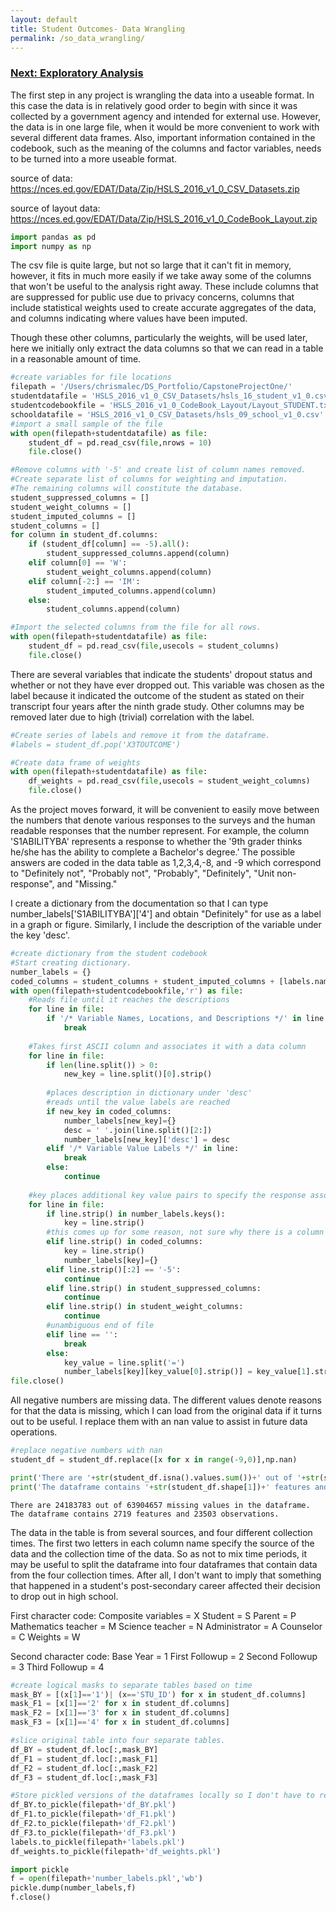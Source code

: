 ```yaml
---
layout: default
title: Student Outcomes- Data Wrangling
permalink: /so_data_wrangling/
---
```


### [Next: Exploratory Analysis](https://cemalec.github.io/so_EDA/so_eda)
The first step in any project is wrangling the data into a useable format. In this case the data is in relatively good order to begin with since it was collected by a government agency and intended for external use. However, the data is in one large file, when it would be more convenient to work with several different data frames. Also, important information contained in the codebook, such as the meaning of the columns and factor variables, needs to be turned into a more useable format.

source of data: https://nces.ed.gov/EDAT/Data/Zip/HSLS_2016_v1_0_CSV_Datasets.zip

source of layout data: https://nces.ed.gov/EDAT/Data/Zip/HSLS_2016_v1_0_CodeBook_Layout.zip


```python
import pandas as pd
import numpy as np
```

The csv file is quite large, but not so large that it can't fit in memory, however, it fits in much more easily if we take away some of the columns that won't be useful to the analysis right away. These include columns that are suppressed for public use due to privacy concerns, columns that include statistical weights used to create accurate aggregates of the data, and columns indicating where values have been imputed.

Though these other columns, particularly the weights, will be used later, here we initially only extract the data columns so that we can read in a table in a reasonable amount of time.


```python
#create variables for file locations
filepath = '/Users/chrismalec/DS_Portfolio/CapstoneProjectOne/'
studentdatafile = 'HSLS_2016_v1_0_CSV_Datasets/hsls_16_student_v1_0.csv'
studentcodebookfile = 'HSLS_2016_v1_0_CodeBook_Layout/Layout_STUDENT.txt'
schooldatafile = 'HSLS_2016_v1_0_CSV_Datasets/hsls_09_school_v1_0.csv'
#import a small sample of the file
with open(filepath+studentdatafile) as file:
    student_df = pd.read_csv(file,nrows = 10)
    file.close()

#Remove columns with '-5' and create list of column names removed.
#Create separate list of columns for weighting and imputation.
#The remaining columns will constitute the database.
student_suppressed_columns = []
student_weight_columns = []
student_imputed_columns = []
student_columns = []
for column in student_df.columns:
    if (student_df[column] == -5).all():
        student_suppressed_columns.append(column)
    elif column[0] == 'W':
        student_weight_columns.append(column)
    elif column[-2:] == 'IM':
        student_imputed_columns.append(column)
    else:
        student_columns.append(column)
```


```python
#Import the selected columns from the file for all rows.
with open(filepath+studentdatafile) as file:
    student_df = pd.read_csv(file,usecols = student_columns)
    file.close()
```

There are several variables that indicate the students' dropout status and whether or not they have ever dropped out. This variable was chosen as the label because it indicated the outcome of the student as stated on their transcript four years after the ninth grade study. Other columns may be removed later due to high (trivial) correlation with the label.


```python
#Create series of labels and remove it from the dataframe.
#labels = student_df.pop('X3TOUTCOME')
```


```python
#Create data frame of weights
with open(filepath+studentdatafile) as file:
    df_weights = pd.read_csv(file,usecols = student_weight_columns)
    file.close()
```

As the project moves forward, it will be convenient to easily move between the numbers that denote various responses to the surveys and the human readable responses that the number represent. For example, the column 'S1ABILITYBA' represents a response to whether the '9th grader thinks he/she has the ability to complete a Bachelor's degree.' The possible answers are coded in the data table as 1,2,3,4,-8, and -9 which correspond to "Definitely not", "Probably not", "Probably", "Definitely", "Unit non-response", and "Missing."

I create a dictionary from the documentation so that I can type number_labels['S1ABILITYBA']['4'] and obtain "Definitely" for use as a label in a graph or figure. Similarly, I include the description of the variable under the key 'desc'.


```python
#create dictionary from the student codebook
#Start creating dictionary.
number_labels = {}
coded_columns = student_columns + student_imputed_columns + [labels.name]
with open(filepath+studentcodebookfile,'r') as file:
    #Reads file until it reaches the descriptions
    for line in file:
        if '/* Variable Names, Locations, and Descriptions */' in line:
            break
    
    #Takes first ASCII column and associates it with a data column
    for line in file:
        if len(line.split()) > 0:
            new_key = line.split()[0].strip()
        
        #places description in dictionary under 'desc'
        #reads until the value labels are reached
        if new_key in coded_columns:
            number_labels[new_key]={}
            desc = ' '.join(line.split()[2:])
            number_labels[new_key]['desc'] = desc
        elif '/* Variable Value Labels */' in line:
            break
        else:
            continue
    
    #key places additional key value pairs to specify the response associated with the number in the data table.       
    for line in file:
        if line.strip() in number_labels.keys():
            key = line.strip()
        #this comes up for some reason, not sure why there is a column or two that has no description but has a value mapping.
        elif line.strip() in coded_columns:
            key = line.strip()
            number_labels[key]={}
        elif line.strip()[:2] == '-5':
            continue
        elif line.strip() in student_suppressed_columns:
            continue
        elif line.strip() in student_weight_columns:
            continue
        #unambiguous end of file
        elif line == '':
            break
        else:
            key_value = line.split('=')
            number_labels[key][key_value[0].strip()] = key_value[1].strip()
file.close()
```

All negative numbers are missing data. The different values denote reasons for that the data is missing, which I can load from the original data if it turns out to be useful. I replace them with an nan value to assist in future data operations.


```python
#replace negative numbers with nan
student_df = student_df.replace([x for x in range(-9,0)],np.nan)

print('There are '+str(student_df.isna().values.sum())+' out of '+str(student_df.size)+' missing values in the dataframe.')
print('The dataframe contains '+str(student_df.shape[1])+' features and '+str(student_df.shape[0])+' observations.')
```

    There are 24183783 out of 63904657 missing values in the dataframe.
    The dataframe contains 2719 features and 23503 observations.


The data in the table is from several sources, and four different collection times. The first two letters in each column name specify the source of the data and the collection time of the data.  So as not to mix time periods, it may be useful to split the dataframe into four dataframes that contain data from the four collection times. After all, I don't want to imply that something that happened in a student's post-secondary career affected their decision to drop out in high school.

First character code:
Composite variables = X
Student = S
Parent = P
Mathematics teacher = M
Science teacher = N
Administrator = A
Counselor = C
Weights = W

Second character code:
Base Year = 1
First Followup = 2
Second Followup = 3
Third Followup = 4


```python
#create logical masks to separate tables based on time
mask_BY = [(x[1]=='1')| (x=='STU_ID') for x in student_df.columns]
mask_F1 = [x[1]=='2' for x in student_df.columns]
mask_F2 = [x[1]=='3' for x in student_df.columns]
mask_F3 = [x[1]=='4' for x in student_df.columns]

#slice original table into four separate tables.
df_BY = student_df.loc[:,mask_BY]
df_F1 = student_df.loc[:,mask_F1]
df_F2 = student_df.loc[:,mask_F2]
df_F3 = student_df.loc[:,mask_F3]
```


```python
#Store pickled versions of the dataframes locally so I don't have to redo this every time.
df_BY.to_pickle(filepath+'df_BY.pkl')
df_F1.to_pickle(filepath+'df_F1.pkl')
df_F2.to_pickle(filepath+'df_F2.pkl')
df_F3.to_pickle(filepath+'df_F3.pkl')
labels.to_pickle(filepath+'labels.pkl')
df_weights.to_pickle(filepath+'df_weights.pkl')
```


```python
import pickle
f = open(filepath+'number_labels.pkl','wb')
pickle.dump(number_labels,f)
f.close()
```


```python

```


```python

```


```python

```


```python

```


```python

```
